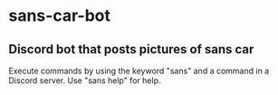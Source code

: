 # sans-car-bot
## Discord bot that posts pictures of sans car

Execute commands by using the keyword "sans" and a command in a Discord server. Use "sans help" for help.